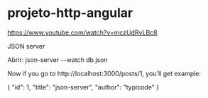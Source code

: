 # projeto-http-angular


https://www.youtube.com/watch?v=mczUdRvLBc8

JSON server

Abrir: json-server --watch db.json

Now if you go to http://localhost:3000/posts/1, you'll get example:

{ "id": 1, "title": "json-server", "author": "typicode" }
    

